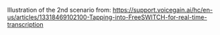 Illustration of the 2nd scenario from: https://support.voicegain.ai/hc/en-us/articles/13318469102100-Tapping-into-FreeSWITCH-for-real-time-transcription

